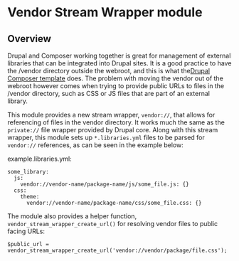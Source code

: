 # Vendor Stream Wrapper module #

## Overview ##
Drupal and Composer working together is great for management of external
libraries that can be integrated into Drupal sites. It is a good practice to
have the /vendor directory outside the webroot, and this is what the[Drupal
Composer template](https://github.com/drupal-composer/drupal-project) does. The
problem with moving the vendor out of the webroot however comes when trying to
provide public URLs to files in the /vendor directory, such as CSS or JS files
that are part of an external library.

This module provides a new stream wrapper, `vendor://`, that allows for
referencing of files in the vendor directory. It works much the same as the
`private://` file wrapper provided by Drupal core. Along with this
stream wrapper, this module sets up `*.libraries.yml` files to be parsed for
`vendor://` references, as can be seen in the example below:

example.libraries.yml:
```
some_library:
  js:
    vendor://vendor-name/package-name/js/some_file.js: {}
  css:
    theme:
      vendor://vendor-name/package-name/css/some_file.css: {}
```

The module also provides a helper function, `vendor_stream_wrapper_create_url()`
for resolving vendor files to public facing URLs:

```
$public_url = vendor_stream_wrapper_create_url('vendor://vendor/package/file.css');
```
